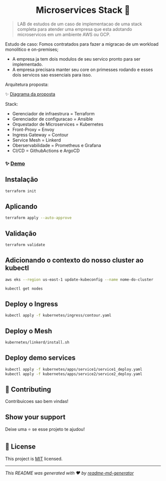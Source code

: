 <h1 align="center">Microservices Stack 👋</h1>

> LAB de estudos de um caso de implementacao de uma stack completa para atender uma empresa que esta adotando microservicos em um ambiente AWS ou GCP. 

Estudo de caso: 
Fomos contratados para fazer a migracao de um workload monolitico e on-premises;
- A empresa ja tem dois modulos de seu servico pronto para ser implementado.
- A empresa precisara manter seu core on primesses rodando e esses dois servicos sao essenciais para isso.

Arquitetura proposta:

✨ [Diagrama da proposta](https://shortest.link/3ipL)

Stack:
 - Gerenciador de infraestrura = Terraform
 - Gerenciador de configuracao = Ansible
 - Orquestador de Microservices = Kubernetes
 - Front-Proxy = Envoy 
 - Ingress Gateway = Contour
 - Service Mesh = Linkerd
 - Oberservabilidade = Prometheus e Grafana
 - CI/CD = GithubActions e ArgoCD


### ✨ [Demo](/)

## Instalação

```sh
terraform init
```

## Aplicando

```sh
terraform apply --auto-approve
```

## Validação

```sh
terraform validate
```

## Adicionando o contexto do nosso cluster ao kubectl

```bash
aws eks --region us-east-1 update-kubeconfig --name nome-do-cluster
```

```bash
kubectl get nodes
```

## Deploy o Ingress

```bash
kubectl apply -f kubernetes/ingress/contour.yaml
```
## Deploy o Mesh

```bash
kubernetes/linkerd/install.sh
```

## Deploy demo services

```bash
kubectl apply -f kubernetes/apps/service1/service1_deploy.yaml
kubectl apply -f kubernetes/apps/service2/service2_deploy.yaml
```
## 🤝 Contributing

Contribuicoes sao bem vindas!<br />

## Show your support

Deixe uma ⭐️ se esse projeto te ajudou!

## 📝 License

This project is [MIT](LICENSE) licensed.

***
_This README was generated with ❤️ by [readme-md-generator](https://github.com/kefranabg/readme-md-generator)_
